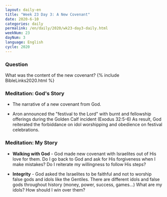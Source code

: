 ```yaml
---
layout: daily-en
title: "Week 23 Day 3: A New Covenant"
date: 2020-6-10 
categories: daily
permalink: /en/daily/2020/wk23-day3-daily.html
weekNum: 23
dayNum: 3
language: English
cycle: 2020
---
```

### Question     
What was the content of the new covenant?
{% include BibleLinks2020.html %} 

### Meditation: God's Story   
+ The narrative of a new covenant from God. 

+ Aron announced the "festival to the Lord" with burnt and fellowship offerings during the Golden Calf incident (Exodus 32:5-6) As result, God reiterated the forbiddance on idol worshipping and obedience on festival celebrations. 

### Meditation: My Story   
+ **Walking with God** - God made new covenant with Israelites out of His love for them. Do I go back to God and ask for His forgiveness when I make mistakes? Do I reiterate my willingness to follow His steps? 

+ **Integrity** - God asked the Israelites to be faithful and not to worship false gods and idols like the Gentiles. There are different idols and false gods throughout history (money, power, success, games...)  What are my idols? How should I win over them? 
